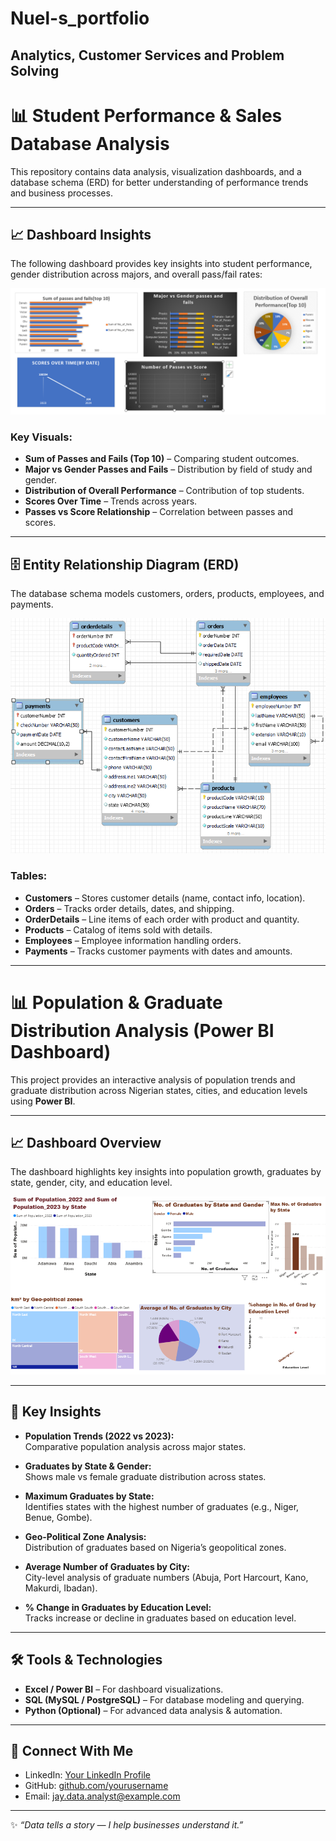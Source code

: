 # Nuel-s_portfolio

## Analytics, Customer Services and Problem Solving

# 📊 Student Performance & Sales Database Analysis  

This repository contains data analysis, visualization dashboards, and a database schema (ERD) for better understanding of performance trends and business processes.  

---

## 📈 Dashboard Insights  

The following dashboard provides key insights into student performance, gender distribution across majors, and overall pass/fail rates:  

![Dashboard](https://github.com/NUELAGABA/Nuel-s_portfolio/blob/main/dashboard.png) 

### Key Visuals:
- **Sum of Passes and Fails (Top 10)** – Comparing student outcomes.  
- **Major vs Gender Passes and Fails** – Distribution by field of study and gender.  
- **Distribution of Overall Performance** – Contribution of top students.  
- **Scores Over Time** – Trends across years.  
- **Passes vs Score Relationship** – Correlation between passes and scores.  

---

## 🗄️ Entity Relationship Diagram (ERD)  

The database schema models customers, orders, products, employees, and payments.  

![ERD](https://github.com/NUELAGABA/Nuel-s_portfolio/blob/main/ERD%20Diagram.png)  

### Tables:
- **Customers** – Stores customer details (name, contact info, location).  
- **Orders** – Tracks order details, dates, and shipping.  
- **OrderDetails** – Line items of each order with product and quantity.  
- **Products** – Catalog of items sold with details.  
- **Employees** – Employee information handling orders.  
- **Payments** – Tracks customer payments with dates and amounts.  

---
  

# 📊 Population & Graduate Distribution Analysis (Power BI Dashboard)

This project provides an interactive analysis of population trends and graduate distribution across Nigerian states, cities, and education levels using **Power BI**.

---

## 📈 Dashboard Overview  

The dashboard highlights key insights into population growth, graduates by state, gender, city, and education level.  

![BI Dashboard](https://github.com/NUELAGABA/Nuel-s_portfolio/blob/main/Bi%20diagram.png)  

---

## 🔑 Key Insights  

- **Population Trends (2022 vs 2023):**  
  Comparative population analysis across major states.  

- **Graduates by State & Gender:**  
  Shows male vs female graduate distribution across states.  

- **Maximum Graduates by State:**  
  Identifies states with the highest number of graduates (e.g., Niger, Benue, Gombe).  

- **Geo-Political Zone Analysis:**  
  Distribution of graduates based on Nigeria’s geopolitical zones.  

- **Average Number of Graduates by City:**  
  City-level analysis of graduate numbers (Abuja, Port Harcourt, Kano, Makurdi, Ibadan).  

- **% Change in Graduates by Education Level:**  
  Tracks increase or decline in graduates based on education level.  

---

## 🛠️ Tools & Technologies  
- **Excel / Power BI** – For dashboard visualizations.  
- **SQL (MySQL / PostgreSQL)** – For database modeling and querying.  
- **Python (Optional)** – For advanced data analysis & automation.

---

   ## 🤝 Connect With Me
- LinkedIn: [Your LinkedIn Profile](www.linkedin.com/in/emmanuel-agaba-8b9aa9252)  
- GitHub: [github.com/yourusername](https://github.com/NUELAGABA)  
- Email: [jay.data.analyst@example.com](emmanuelemmykul@gmail.com)  

---
✨ *“Data tells a story — I help businesses understand it.”* 
   
